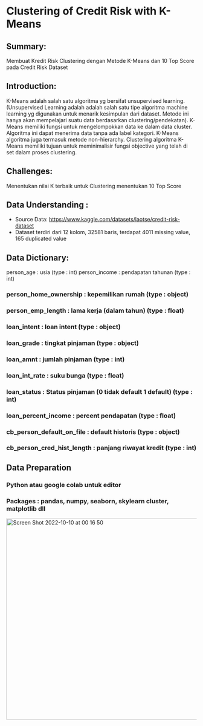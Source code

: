 # Clustering of Credit Risk with K-Means

## Summary:
Membuat Kredit Risk Clustering dengan Metode K-Means dan 10 Top Score pada Credit Risk Dataset

## Introduction: 
K-Means adalah salah satu algoritma yg bersifat unsupervised learning. (Unsupervised Learning adalah adalah salah satu tipe algoritma machine learning yg digunakan untuk menarik kesimpulan dari dataset. Metode ini hanya akan mempelajari suatu data berdasarkan clustering/pendekatan). K-Means memiliki fungsi untuk mengelompokkan data ke dalam data cluster. Algoritma ini dapat menerima data tanpa ada label kategori. K-Means algoritma juga termasuk metode non-hierarchy. Clustering algoritma K-Means memiliki tujuan untuk meminimalisir fungsi objective yang telah di set dalam proses clustering.

## Challenges:
Menentukan nilai K terbaik untuk Clustering
menentukan 10 Top Score

## Data Understanding : 
- Source Data: https://www.kaggle.com/datasets/laotse/credit-risk-dataset
- Dataset terdiri dari 12 kolom, 32581 baris, terdapat 4011 missing value, 165 duplicated value

## Data Dictionary:
person_age				: usia (type : int)
person_income  			: pendapatan tahunan (type : int)
### person_home_ownership	: kepemilikan rumah (type : object)
### person_emp_length		: lama kerja (dalam tahun) (type : float)
### loan_intent				: loan intent (type : object)
### loan_grade	 			: tingkat pinjaman (type : object)
### loan_amnt				: jumlah pinjaman (type : int)
### loan_int_rate				: suku bunga (type : float)
### loan_status				: Status pinjaman (0 tidak default 1 default) (type : int)
### loan_percent_income 		: percent pendapatan (type : float)
### cb_person_default_on_file : default historis (type : object)
### cb_person_cred_hist_length : panjang riwayat kredit (type : int)

## Data Preparation
### Python atau google colab untuk editor
### Packages : pandas, numpy, seaborn, skylearn cluster, matplotlib dll
<img width="532" alt="Screen Shot 2022-10-10 at 00 16 50" src="https://user-images.githubusercontent.com/112957682/194764806-dc9842fb-17a3-473c-8b04-4b5879530579.png">







